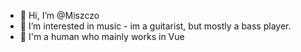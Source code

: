 - 👋 Hi, I’m @Miszczo
- 👀 I’m interested in music - im a guitarist, but mostly a bass player.
- 🌱 I'm a human who mainly works in Vue


